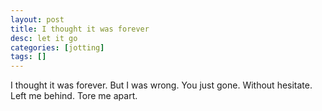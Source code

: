 ```yaml
---
layout: post
title: I thought it was forever
desc: let it go
categories: [jotting]
tags: []
---
```


I thought it was forever.
But I was wrong.
You just gone.
Without hesitate.
Left me behind.
Tore me apart.